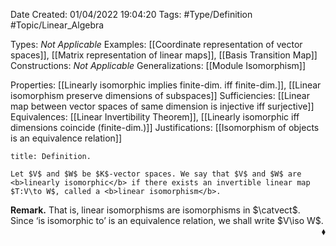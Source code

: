 <div class="topSpace"></div>

Date Created: 01/04/2022 19:04:20
Tags: #Type/Definition #Topic/Linear_Algebra

Types: <i>Not Applicable</i>
Examples: [[Coordinate representation of vector spaces]], [[Matrix representation of linear maps]], [[Basis Transition Map]]
Constructions: <i>Not Applicable</i>
Generalizations: [[Module Isomorphism]]

Properties: [[Linearly isomorphic implies finite-dim. iff finite-dim.]], [[Linear isomorphism preserve dimensions of subspaces]]
Sufficiencies: [[Linear map between vector spaces of same dimension is injective iff surjective]]
Equivalences: [[Linear Invertibility Theorem]], [[Linearly isomorphic iff dimensions coincide (finite-dim.)]]
Justifications: [[Isomorphism of objects is an equivalence relation]]

``` ad-Definition
title: Definition.

Let $V$ and $W$ be $K$-vector spaces. We say that $V$ and $W$ are <b>linearly isomorphic</b> if there exists an invertible linear map $T:V\to W$, called a <b>linear isomorphism</b>.

```

<b>Remark.</b> That is, linear isomorphisms are isomorphisms in $\catvect$. Since $\textrm{`}$is isomorphic to$\textrm{'}$ is an equivalence relation, we shall write $V\iso W$.<span style="float:right;">$\blacklozenge$</span>
